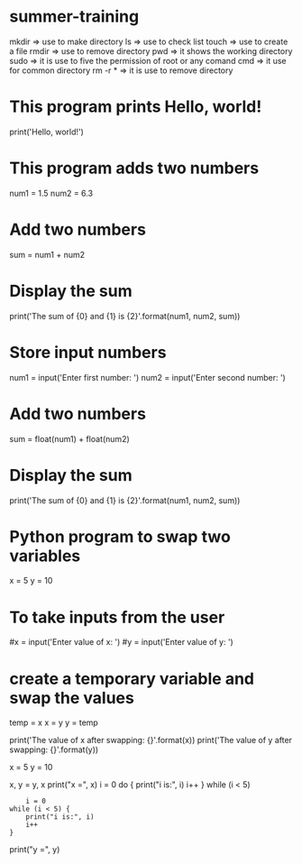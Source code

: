 # summer-training

  mkdir => use to make directory
  ls => use to check list
  touch => use to create a file
  rmdir => use to remove directory
  pwd => it shows the working directory
  sudo => it is use to five the permission of root or any  comand
  cmd => it use for common directory
  rm -r * => it is use to remove directory 
  
# This program prints Hello, world!
print('Hello, world!')

# This program adds two numbers
num1 = 1.5
num2 = 6.3

# Add two numbers
sum = num1 + num2

# Display the sum
print('The sum of {0} and {1} is {2}'.format(num1, num2, sum))

# Store input numbers
num1 = input('Enter first number: ')
num2 = input('Enter second number: ')

# Add two numbers
sum = float(num1) + float(num2)

# Display the sum
print('The sum of {0} and {1} is {2}'.format(num1, num2, sum))

# Python program to swap two variables

x = 5
y = 10

# To take inputs from the user
#x = input('Enter value of x: ')
#y = input('Enter value of y: ')

# create a temporary variable and swap the values
temp = x
x = y
y = temp

print('The value of x after swapping: {}'.format(x))
print('The value of y after swapping: {}'.format(y))

x = 5
y = 10

x, y = y, x
print("x =", x)    i = 0
    do {
        print("i is:", i)
        i++
    } while (i < 5)

        i = 0
    while (i < 5) {
        print("i is:", i)
        i++
    }
print("y =", y)

